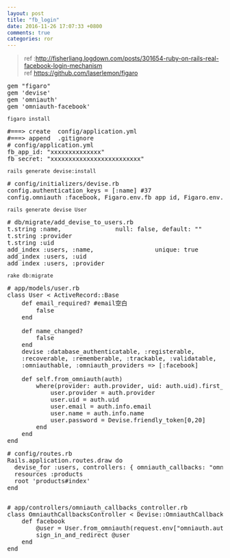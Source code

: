 ```yaml
---
layout: post
title: "fb_login"
date: 2016-11-26 17:07:33 +0800
comments: true
categories: ror
---
```


> ref :http://fisherliang.logdown.com/posts/301654-ruby-on-rails-real-facebook-login-mechanism  
> ref https://github.com/laserlemon/figaro
<pre>
gem "figaro"
gem 'devise'
gem 'omniauth'
gem 'omniauth-facebook'
</pre>

`figaro install`
<pre>
#===> create  config/application.yml
#===> append  .gitignore
# config/application.yml
fb_app_id: "xxxxxxxxxxxxxx"
fb_secret: "xxxxxxxxxxxxxxxxxxxxxxxxx"
</pre>


`rails generate devise:install`
<pre>
# config/initializers/devise.rb
config.authentication_keys = [:name] #37
config.omniauth :facebook, Figaro.env.fb_app_id, Figaro.env.fb_secret, scope: 'email', info_fields: 'email, name'
</pre>

`rails generate devise User`  
<pre>
# db/migrate/add_devise_to_users.rb
t.string :name,               null: false, default: ""
t.string :provider
t.string :uid
add_index :users, :name,                 unique: true
add_index :users, :uid
add_index :users, :provider
</pre> 


`rake db:migrate`

<pre>
# app/models/user.rb
class User < ActiveRecord::Base
	def email_required? #email空白
		false
	end

	def name_changed?
		false
	end
	devise :database_authenticatable, :registerable,
	:recoverable, :rememberable, :trackable, :validatable,
	:omniauthable, :omniauth_providers => [:facebook]

	def self.from_omniauth(auth)
		where(provider: auth.provider, uid: auth.uid).first_or_create do |user|
			user.provider = auth.provider
			user.uid = auth.uid
			user.email = auth.info.email
			user.name = auth.info.name
			user.password = Devise.friendly_token[0,20]
		end
	end
end
</pre>

<pre>
# config/routes.rb
Rails.application.routes.draw do
  devise_for :users, controllers: { omniauth_callbacks: "omniauth_callbacks" }
  resources :products
  root 'products#index'
end

</pre>

<pre>
# app/controllers/omniauth_callbacks_controller.rb 
class OmniauthCallbacksController < Devise::OmniauthCallbacksController
    def facebook
        @user = User.from_omniauth(request.env["omniauth.auth"])
        sign_in_and_redirect @user
    end
end

</pre>